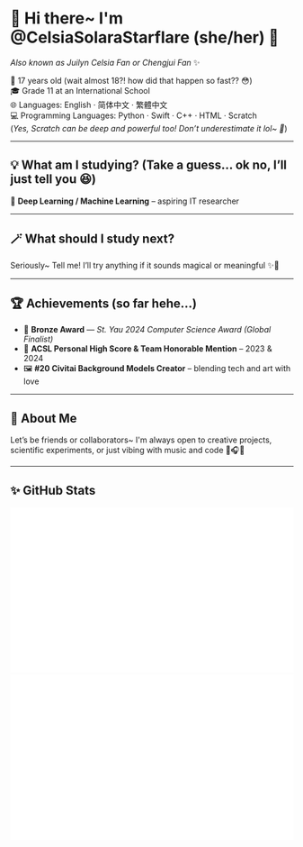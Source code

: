 # 🌸 Hi there~ I'm @CelsiaSolaraStarflare (she/her) 🌸  
*Also known as Juilyn Celsia Fan or Chengjui Fan* ✨

🌟 17 years old (wait almost 18?! how did that happen so fast?? 😳)  
🎓 Grade 11 at an International School  
🌐 Languages: English · 简体中文 · 繁體中文  
💻 Programming Languages: Python · Swift · C++ · HTML · Scratch  
(*Yes, Scratch can be deep and powerful too! Don’t underestimate it lol~ 💅*)

---

## 💡 What am I studying? (Take a guess... ok no, I’ll just tell you 😆)

🧠 **Deep Learning / Machine Learning** – aspiring IT researcher

---

## 🪄 What should I study next?
Seriously~ Tell me! I’ll try anything if it sounds magical or meaningful ✨💭

---

## 🏆 Achievements (so far hehe…)

- 🥉 **Bronze Award** — *St. Yau 2024 Computer Science Award (Global Finalist)*  
- 🏅 **ACSL Personal High Score & Team Honorable Mention** – 2023 & 2024  
- 🖼️ **#20 Civitai Background Models Creator** – blending tech and art with love

---

## 🦄 About Me

Let’s be friends or collaborators~ I'm always open to creative projects, scientific experiments, or just vibing with music and code 💖🎧🧪

---

## ✨ GitHub Stats

<picture>
  <source srcset="https://raw.githubusercontent.com/CelsiaSolaraStarflare/github-stats/master/generated/overview.svg#gh-dark-mode-only" media="(prefers-color-scheme: dark)" />
  <source srcset="https://raw.githubusercontent.com/CelsiaSolaraStarflare/github-stats/master/generated/overview.svg#gh-light-mode-only" media="(prefers-color-scheme: light), (prefers-color-scheme: no-preference)" />
  <img alt="GitHub Stats" src="https://raw.githubusercontent.com/CelsiaSolaraStarflare/github-stats/master/generated/overview.svg" />
</picture>

<picture>
  <source srcset="https://raw.githubusercontent.com/CelsiaSolaraStarflare/github-stats/master/generated/languages.svg#gh-dark-mode-only" media="(prefers-color-scheme: dark)" />
  <source srcset="https://raw.githubusercontent.com/CelsiaSolaraStarflare/github-stats/master/generated/languages.svg#gh-light-mode-only" media="(prefers-color-scheme: light), (prefers-color-scheme: no-preference)" />
  <img alt="Top Languages" src="https://raw.githubusercontent.com/CelsiaSolaraStarflare/github-stats/master/generated/languages.svg" />
</picture>

